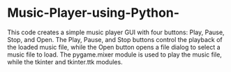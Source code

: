 # Music-Player-using-Python-
This code creates a simple music player GUI with four buttons: Play, Pause, Stop, and Open. The Play, Pause, and Stop buttons control the playback of the loaded music file, while the Open button opens a file dialog to select a music file to load.  The pygame.mixer module is used to play the music file, while the tkinter and tkinter.ttk modules.
